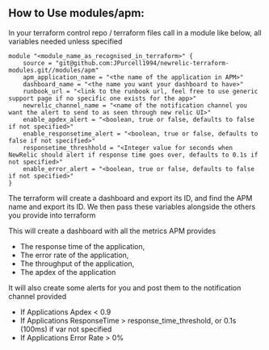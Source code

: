 ## How to Use modules/apm:

In your terraform control repo / terraform files call in a module like below, all variables needed unless specified

```aidl
module "<module_name_as_recognised_in_terraform>" {
    source = "git@github.com:JPurcell1994/newrelic-terraform-modules.git//modules/apm" 
    apm_application_name = "<the name of the application in APM>"
    dashboard_name = "<the name you want your dashboard to have>"
    runbook_url = "<link to the runbook url, feel free to use generic support page if no specific one exists for the app>"
    newrelic_channel_name = "<name of the notification channel you want the alert to send to as seen through new relic UI>"
    enable_apdex_alert = "<boolean, true or false, defaults to false if not specified>"
    enable_responsetime_alert = "<boolean, true or false, defaults to false if not specified>"
    responsetime_threshhold = "<Integer value for seconds when NewRelic should alert if response time goes over, defaults to 0.1s if not specified>"
    enable_error_alert = "<boolean, true or false, defaults to false if not specified>"
}
```

The terraform will create a dashboard and export its ID, and find the APM name and export its ID. We then pass these variables alongside the others you provide into terraform

This will create a dashboard with all the metrics APM provides

- The response time of the application, 
- The error rate of the application, 
- The throughput of the application, 
- The apdex of the application

It will also create some alerts for you and post them to the notification channel provided

- If Applications Apdex < 0.9
- If Applications ResponseTime > response_time_threshold, or 0.1s (100ms) if var not specified
- If Applications Error Rate > 0%

